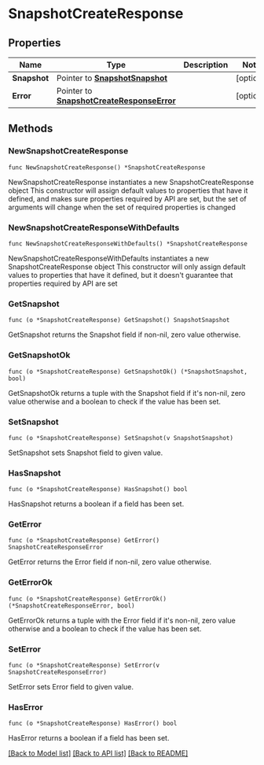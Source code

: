 # SnapshotCreateResponse

## Properties

Name | Type | Description | Notes
------------ | ------------- | ------------- | -------------
**Snapshot** | Pointer to [**SnapshotSnapshot**](SnapshotSnapshot.md) |  | [optional] 
**Error** | Pointer to [**SnapshotCreateResponseError**](SnapshotCreateResponseError.md) |  | [optional] 

## Methods

### NewSnapshotCreateResponse

`func NewSnapshotCreateResponse() *SnapshotCreateResponse`

NewSnapshotCreateResponse instantiates a new SnapshotCreateResponse object
This constructor will assign default values to properties that have it defined,
and makes sure properties required by API are set, but the set of arguments
will change when the set of required properties is changed

### NewSnapshotCreateResponseWithDefaults

`func NewSnapshotCreateResponseWithDefaults() *SnapshotCreateResponse`

NewSnapshotCreateResponseWithDefaults instantiates a new SnapshotCreateResponse object
This constructor will only assign default values to properties that have it defined,
but it doesn't guarantee that properties required by API are set

### GetSnapshot

`func (o *SnapshotCreateResponse) GetSnapshot() SnapshotSnapshot`

GetSnapshot returns the Snapshot field if non-nil, zero value otherwise.

### GetSnapshotOk

`func (o *SnapshotCreateResponse) GetSnapshotOk() (*SnapshotSnapshot, bool)`

GetSnapshotOk returns a tuple with the Snapshot field if it's non-nil, zero value otherwise
and a boolean to check if the value has been set.

### SetSnapshot

`func (o *SnapshotCreateResponse) SetSnapshot(v SnapshotSnapshot)`

SetSnapshot sets Snapshot field to given value.

### HasSnapshot

`func (o *SnapshotCreateResponse) HasSnapshot() bool`

HasSnapshot returns a boolean if a field has been set.

### GetError

`func (o *SnapshotCreateResponse) GetError() SnapshotCreateResponseError`

GetError returns the Error field if non-nil, zero value otherwise.

### GetErrorOk

`func (o *SnapshotCreateResponse) GetErrorOk() (*SnapshotCreateResponseError, bool)`

GetErrorOk returns a tuple with the Error field if it's non-nil, zero value otherwise
and a boolean to check if the value has been set.

### SetError

`func (o *SnapshotCreateResponse) SetError(v SnapshotCreateResponseError)`

SetError sets Error field to given value.

### HasError

`func (o *SnapshotCreateResponse) HasError() bool`

HasError returns a boolean if a field has been set.


[[Back to Model list]](../README.md#documentation-for-models) [[Back to API list]](../README.md#documentation-for-api-endpoints) [[Back to README]](../README.md)


